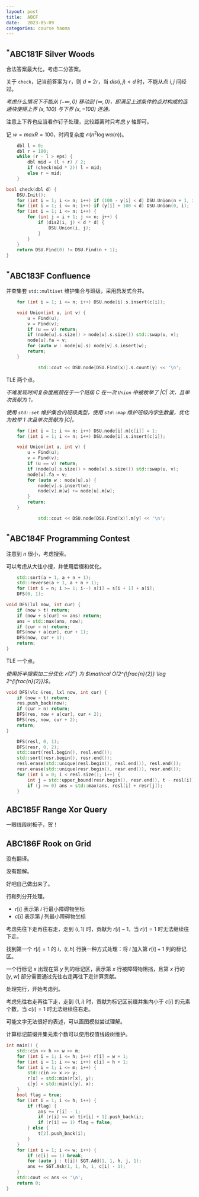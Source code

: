 ```yaml
---
layout: post
title:  ABCF
date:   2023-05-09
categories: course haoma
---
```


## $^*$ABC181F Silver Woods

合法答案最大化，考虑二分答案。

关于 `check`，记当前答案为 $r$，则 $d = 2r$，当 $dis(i, j) \lt d$ 时，不能从点 $i, j$ 间经过。

_考虑什么情况下不能从 $(- \infty, 0)$ 移动到 $(\infty, 0)$，即满足上述条件的点对构成的连通块使得上界 $(x, 100)$ 与下界 $(x, -100)$ 连通。_

注意上下界也应当看作钉子处理，比较距离时只考虑 $y$ 轴即可。

记 $w = maxR = 100$，时间复杂度 $\mathcal O(n^2 \log w \alpha(n))$。

```cpp
    dbl l = 0;
    dbl r = 100;
    while (r - l > eps) {
        dbl mid = (l + r) / 2;
        if (check(mid * 2)) l = mid;
        else r = mid;
    }
```

```cpp
bool check(dbl d) {
    DSU.Init();
    for (int i = 1; i <= n; i++) if (100 - y[i] < d) DSU.Union(n + 1, i);
    for (int i = 1; i <= n; i++) if (y[i] + 100 < d) DSU.Union(0, i);
    for (int i = 1; i <= n; i++) {
        for (int j = i + 1; j <= n; j++) {
            if (dis2(i, j) < d * d) {
                DSU.Union(i, j);
            }
        }
    }
    return DSU.Find(0) != DSU.Find(n + 1);
}
```

## $^*$ABC183F Confluence

并查集套 `std::multiset` 维护集合与班级，采用启发式合并。

```cpp
    for (int i = 1; i <= n; i++) DSU.node[i].s.insert(c[i]);
```

```cpp
    void Union(int u, int v) {
        u = Find(u);
        v = Find(v);
        if (u == v) return;
        if (node[u].s.size() > node[v].s.size()) std::swap(u, v);
        node[u].fa = v;
        for (auto w : node[u].s) node[v].s.insert(w);
        return;
    }
```

```cpp
            std::cout << DSU.node[DSU.Find(x)].s.count(y) << '\n';
```

TLE 两个点。

_不难发现时间复杂度瓶颈在于一个班级 $C$ 在一次 `Union` 中被枚举了 $\lvert C \rvert$ 次，且单次贡献为 $1$。_

_使用 `std::set` 维护集合内班级类型，使用 `std::map` 维护班级内学生数量，优化为枚举 $1$ 次且单次贡献为 $\lvert C \rvert$。_

```cpp
    for (int i = 1; i <= n; i++) DSU.node[i].m[c[i]] = 1;
    for (int i = 1; i <= n; i++) DSU.node[i].s.insert(c[i]);
```

```cpp
    void Union(int u, int v) {
        u = Find(u);
        v = Find(v);
        if (u == v) return;
        if (node[u].s.size() > node[v].s.size()) std::swap(u, v);
        node[u].fa = v;
        for (auto w : node[u].s) {
            node[v].s.insert(w);
            node[v].m[w] += node[u].m[w];
        }
        return;
    }
```

```cpp
            std::cout << DSU.node[DSU.Find(x)].m[y] << '\n';
```

## $^*$ABC184F Programming Contest

注意到 $n$ 很小，考虑搜索。

可以考虑从大往小搜，并使用后缀和优化。

```cpp
    std::sort(a + 1, a + n + 1);
    std::reverse(a + 1, a + n + 1);
    for (int i = n; i >= 1; i--) s[i] = s[i + 1] + a[i];
    DFS(0, 1);
```

```cpp
void DFS(lxl now, int cur) {
    if (now > t) return;
    if (now + s[cur] <= ans) return;
    ans = std::max(ans, now);
    if (cur > n) return;
    DFS(now + a[cur], cur + 1);
    DFS(now, cur + 1);
    return;
}
```

TLE 一个点。

_使用折半搜索加二分优化 $\mathcal O(2^n)$ 为 $\mathcal O(2^{\frac{n}{2}} \log 2^{\frac{n}{2}})$。_

```cpp
void DFS(vlc &res, lxl now, int cur) {
    if (now > t) return;
    res.push_back(now);
    if (cur > n) return;
    DFS(res, now + a[cur], cur + 2);
    DFS(res, now, cur + 2);
    return;
}
```

```cpp
    DFS(resl, 0, 1);
    DFS(resr, 0, 2);
    std::sort(resl.begin(), resl.end());
    std::sort(resr.begin(), resr.end());
    resl.erase(std::unique(resl.begin(), resl.end()), resl.end());
    resr.erase(std::unique(resr.begin(), resr.end()), resr.end());
    for (int i = 0; i < resl.size(); i++) {
        int j = std::upper_bound(resr.begin(), resr.end(), t - resl[i]) - resr.begin() - 1;
        if (j >= 0) ans = std::max(ans, resl[i] + resr[j]);
    }
```

## ABC185F Range Xor Query

一眼线段树板子，贺！

## ABC186F Rook on Grid

没有翻译。

没有题解。

好吧自己做出来了。

行和列分开处理。

*   $r[i]$ 表示第 $i$ 行最小障碍物坐标
*   $c[i]$ 表示第 $j$ 列最小障碍物坐标

考虑先往下走再往右走，走到 $(i, 1)$ 时，贡献为 $r[i] - 1$，当 $r[i] = 1$ 时无法继续往下走。

找到第一个 $r[i] = 1$ 的 $i$，$(i, h]$ 行换一种方式处理：将 $i$ 加入第 $r[i] + 1$ 列的标记区。

一个行标记 $x$ 出现在第 $y$ 列的标记区，表示第 $x$ 行被障碍物阻挡，且第 $x$ 行的 $[y, w]$ 部分需要通过先往右走再往下走计算贡献。

处理完行，开始考虑列。

考虑先往右走再往下走，走到 $(1, i)$ 时，贡献为标记区前缀并集内小于 $c[i]$ 的元素个数，当 $c[i] = 1$ 时无法继续往右走。

可能文字无法很好的表述，可以画图模拟尝试理解。

计算标记前缀并集元素个数可以使用权值线段树维护。

```cpp
int main() {
    std::cin >> h >> w >> m;
    for (int i = 1; i <= h; i++) r[i] = w + 1;
    for (int i = 1; i <= w; i++) c[i] = h + 1;
    for (int i = 1; i <= m; i++) {
        std::cin >> x >> y;
        r[x] = std::min(r[x], y);
        c[y] = std::min(c[y], x);
    }
    bool flag = true;
    for (int i = 1; i <= h; i++) {
        if (flag) {
            ans += r[i] - 1;
            if (r[i] <= w) t[r[i] + 1].push_back(i);
            if (r[i] == 1) flag = false;
        } else {
            t[2].push_back(i);
        }
    }
    for (int i = 1; i <= w; i++) {
        if (c[i] == 1) break;
        for (auto j : t[i]) SGT.Add(1, 1, h, j, 1);
        ans += SGT.Ask(1, 1, h, 1, c[i] - 1);
    }
    std::cout << ans << '\n';
    return 0;
}
```